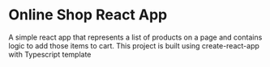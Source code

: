 # Online Shop React App

A simple react app that represents a list of products on a page and contains logic to add those items to cart.
This project is built using create-react-app with Typescript template
